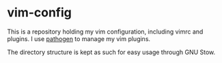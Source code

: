# vim-config

This is a repository holding my vim configuration, including vimrc and plugins.
I use [pathogen](https://github.com/tpope/vim-pathogen) to manage my vim plugins.

The directory structure is kept as such for easy usage through GNU Stow.
